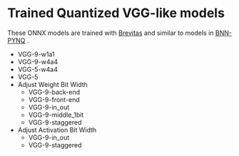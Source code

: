 # Trained Quantized VGG-like models

These ONNX models are trained with [Brevitas](https://github.com/Xilinx/brevitas) and similar to models in [BNN-PYNQ](https://github.com/Xilinx/BNN-PYNQ) .

* VGG-9-w1a1
* VGG-9-w4a4
* VGG-5-w4a4
* VGG-5
* Adjust Weight Bit Width
    * VGG-9-back-end
    * VGG-9-front-end
    * VGG-9-in_out
    * VGG-9-middle_1bit
    * VGG-9-staggered
* Adjust Activation Bit Width
    * VGG-9-in_out
    * VGG-9-staggered